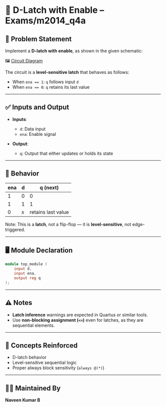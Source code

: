 # 🔁 D-Latch with Enable – Exams/m2014_q4a

## 📘 Problem Statement

Implement a **D-latch with enable**, as shown in the given schematic:

🖼️ [Circuit Diagram](https://hdlbits.01xz.net/mw/images/0/03/Exams_m2014q4a.png)

The circuit is a **level-sensitive latch** that behaves as follows:

- When `ena == 1`: `q` follows input `d`
- When `ena == 0`: `q` retains its last value

---

## ✅ Inputs and Output

- **Inputs**:
  - `d`: Data input
  - `ena`: Enable signal

- **Output**:
  - `q`: Output that either updates or holds its state

---

## 🧠 Behavior

| ena | d | q (next) |
|-----|---|-----------|
|  1  | 0 | 0         |
|  1  | 1 | 1         |
|  0  | x | retains last value |

Note: This is a **latch**, not a flip-flop — it is **level-sensitive**, not edge-triggered.

---

## 🖥️ Module Declaration

```verilog
module top_module (
    input d,
    input ena,
    output reg q
);
```

---

## ⚠️ Notes

- **Latch inference** warnings are expected in Quartus or similar tools.
- Use **non-blocking assignment (`<=`)** even for latches, as they are sequential elements.

---

## 🧩 Concepts Reinforced

- D-latch behavior
- Level-sensitive sequential logic
- Proper always block sensitivity (`always @(*)`)

---

## 👨‍💻 Maintained By

**Naveen Kumar B**
